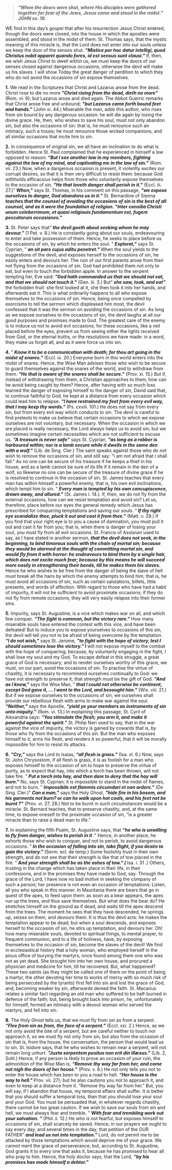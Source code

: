 
> **_"When the doors were shut, where His disciples were gathered together for fear of the Jews, Jesus came and stood in the midst." JOHN xx. 19._**

WE find in this day’s gospel that after his resurrection Jesus Christ entered, though the doors were closed, into the house in which the apostles were assembled, and stood in the midst of them. St. Thomas says, that the mystic meaning of this miracle is, that the Lord does not enter into our souls unless we keep the door of the senses shut. **_"Mistice per hoc datur intelligi, quod Christus nobit apparet quando fores, id est sensus sunt clausi."_** If, then, we wish Jesus Christ to dwell within us, we must keep the doors of our senses closed against dangerous occasions, otherwise the devil will make us his slaves. I will show Today the great danger of perdition to which they who do not avoid the occasions of sin expose themselves.

**1.** We read in the Scriptures that Christ and Lazarus arose from the dead. Christ rose to die no more **_"Christ rising from the dead, dieth no more”_** (Rom. vi. 9); but Lazarus arose and died again. The Abbot Guerric remarks that Christ arose free and unbound; **_"but Lazarus came forth bound feet and hands."_** (John xi. 44.) Miserable the man, adds this author, who rises from sin bound by any dangerous occasion: he will die again by losing the divine grace. He, then, who wishes to save his soul, must not only abandon sin, but also the occasions of sin: that is, he must renounce such an intimacy, such a house; he must renounce those wicked companions, and all similar occasions that incite him to sin.

**2.** In consequence of original sin, we all have an inclination to do what is forbidden. Hence St. Paul complained that he experienced in himself a law opposed to reason: **_“But I see another law in my members, fighting against the law of my mind, and captivating me in the law of sin."_** (Rom. vii. 23.) Now, when a dangerous occasion is present, it violently excites our corrupt desires, so that it is then very difficult to resist them: because God withholds efficacious helps from those who voluntarily expose themselves to the occasion of sin. **_"He that loveth danger shall perish in it."_** (Eccl. iii. 27.)” **_When,"_** says St. Thomas, in his comment on this passage, **_"we expose ourselves to danger, God abandons us in it."_** St. Bernardine of Sienna **_teaches that the counsel of avoiding the occasions of sin is the best of all counsel, and as it were the foundation of religion. “Inter consilia Christi unum celeberrimum, et quasi religiouis fundamentum est, fugere peccatorum occasiones."_**

**3.** St. Peter says that” **_the devil goeth about seeking whom he may devour."_** (1 Pet. v. 8.) He is constantly going about our souls, endeavouring to enter and take possession of them. Hence, he seeks to place before us the occasions of sin, by which he enters the soul. ” **_Explorat,"_** says St. Cyprian, ” **_an sit pars cujus aditu penetret."_** When the soul yields to the suggestions of the devil, and exposes herself to the occasions of sin, he easily enters and devours her. The ruin of our first parents arose from their not flying from the occasions of sin. God had prohibited them not only to eat, but even to touch the forbidden apple. In answer to the serpent tempting her, Eve said: **_"God hath commanded us that we should not eat, and that we should not touch it."_** (Gen. iii. 3.) But” **_she saw, took, and eat”_** the forbidden fruit: she first looked at it, she then took it into her hands, and afterwards eat it. This is what ordinarily happens to all who expose themselves to the occasions of sin. Hence, being once compelled by exorcisms to tell the sermon which displeased him most, the devil confessed that it was the sermon on avoiding the occasions of sin. As long as we expose ourselves to the occasions of sin, the devil laughs at all our good purposes and promises made to God. The greatest care of the enemy is to induce us not to avoid evil occasions; for these occasions, like a veil placed before the eyes, prevent us from seeing either the lights received from God, or the eternal truths, or the resolutions we have made: in a word, they make us forget all, and as it were force us into sin.

**4.** ” **_Know it to be a communication with death; for thou art going in the midst of snares."_** (Eccl. ix. 20.) Everyone born in this world enters into the midst of snares. Hence, the Wise Man advises those who wish to be secure to guard themselves against the snares of the world, and to withdraw from them. **_"He that is aware of the snares shall be secure."_** (Prov. xi. 15.) But if, instead of withdrawing from them, a Christian approaches to them, how can he avoid being caught by them? Hence, after having with so much loss learned the danger of exposing himself to the danger of sin, David said that, to continue faithful to God, he kept at a distance from every occasion which could lead him to relapse. **_“I have restrained my feet from every evil way, that I may keep thy words."_** (Ps. cxviii. 101.) He does not say from every sin, but from every evil way which conducts to sin. The devil is careful to find pretexts to make us believe that certain occasions to which we expose ourselves are not voluntary, but necessary. When the occasion in which we are placed is really necessary, the Lord always helps us to avoid sin; but we sometimes imagine certain necessities which are not sufficient to excuse us. **_“A treasure is never safe”_** says St. Cyprian, **_"as long as a robber is harboured within; nor is a lamb secure while it dwells in the same den with a wolf."_** (Lib. de Sing. Cler.) The saint speaks against those who do not wish to remove the occasions of sin, and still say: "I am not afraid that I shall fall." As no one can be secure of his treasure if he keeps a thief in his house, and as a lamb cannot be sure of its life if it remain in the den of a wolf, so likewise no one can be secure of the treasure of divine grace if he is resolved to continue in the occasion of sin. St. James teaches that every man has within himself a powerful enemy, that is, his own evil inclinations, which tempt him to sin. ” **_Every man is tempted by his own concupiscence, drawn away, and allured."_** (St. James i. 14.). If, then, we do not fly from the external occasions, how can we resist temptation and avoid sin? Let us, therefore, place before our eyes the general remedy which Jesus has prescribed for conquering temptations and saving our souls. ” **_If thy right eye scandalize thee, pluck it out and cast it from thee."_** (Matt. v. 29.) If you find that your right eye is to you a cause of damnation, you must pull it out and cast it far from you; that is, when there is danger of losing your soul, you must fly from all evil occasions. St. Francis of Assisium used to say, as I have stated in another sermon, **_that the devil does not seek, in the beginning, to bind timorous souls with the chain of mortal sin; because they would be alarmed at the thought of committing mortal sin, and would fly from it with horror: he endeavours to bind them by a single hair, which does not excite much fear; because by this means he will succeed more easily in strengthening their bonds, till he makes them his slaves._** Hence he who wishes to be free from the danger of being the slave of hell must break all the hairs by which the enemy attempts to bind him; that is, he must avoid all occasions of sin, such as certain salutations, billets, little presents, and words of affection. With regard to those who have had a habit of impurity, it will not be sufficient to avoid proximate occasions; if they do not fly from remote occasions, they will very easily relapse into their former sins.

**5.** Impurity, says St. Augustine, is a vice which makes war on all, and which few conquer. **_“The fight is common, but the victory rare."_** How many miserable souls have entered the contest with this vice, and have been defeated! But to induce you to expose yourselves to occasions of this sin, the devil will tell you not to be afraid of being overcome by the temptation. **_“I do not wish,"_** says St. Jerome, **_"to fight with the hope of victory, lest I should sometimes lose the victory." I_** will not expose myself to the combat with the hope of conquering; because, by voluntarily engaging in the fight, I shall lose my soul and my God. To escape defeat in this struggle, a great grace of God is necessary; and to render ourselves worthy of this grace, we must, on our part, avoid the occasions of sin. To practise the virtue of chastity, it is necessary to recommend ourselves continually to God: we have not strength to preserve it; that strength must be the gift of God. **_“And as I knew,"_** says the Wise Man, ” **_that I could not otherwise be continent, except God gave it, ... I went to the Lord, and besought him."_** (Wis. viii. 21.) But if we expose ourselves to the occasions of sin, we ourselves shall provide our rebellious flesh with arms to make war against the soul. **_“Neither,"_** says the Apostle, **_“yield ye your members as instruments of sin unto iniquity."_** (Rom. vi. 13.) In explaining this passage, St. Cyril of Alexandria says: **_“You stimulate the flesh; you arm it, and make it powerful against the spirit."_** St. Philip Neri used to say, that in the war against the vice of impurity, the victory is gained by cowards that is, by those who fly from the occasions of this sin. But the man who exposes himself to it, arms his flesh, and renders it so powerful, that it will be morally impossible for him to resist its attacks.

**6.** **_"Cry,"_** says the Lord to Isaias, **_“all flesh is grass."_** (Isa. xl. 6.) Now, says St. John Chrysostom, if all flesh is grass, it is as foolish for a man who exposes himself to the occasion of sin to hope to preserve the virtue of purity, as to expect that hay, into which a torch has been thrown, will not take fire. ” **_Put a torch into hay, and then dare to deny that the hay will burn."_** No, says St. Cyprian; it is impossible to stand in the midst of flames, and not to burn. ” **_Impossibile est flammis circumdari et non ardere."_** (De Sing. Cler.)” **_Can a man,"_** says the Holy Ghost, **_"hide fire in his bosom, and his garments not burn? or can he walk upon hot coals, and his feet not be burnt ?"_** (Prov. vi. 27, 28.) Not to be burnt in such circumstances would be a miracle. St. Bernard teaches, that to preserve chastity, and, at the same time, to expose oneself to the proximate occasion of sin, ”is a greater miracle than to raise a dead man to life."

**7.** In explaining the fifth Psalm, St. Augustine says, that **_“he who is unwilling to fly from danger, wishes to perish in it_** ." Hence, in another place, he exhorts those who wish to conquer, and not to perish, to avoid dangerous occasions. ” **_In the occasion of falling into sin, take flight, if you desire to gain the victory."_** (Serm. ecl. de temp.) Some foolishly trust in their own strength, and do not see that their strength is like that of tow placed in the fire. ” **_And your strength shall be as the ashes of tow." (_** Isa. i. 31 .) Others, trusting in the change which has taken place in their life, in their confessions, and in the promises they have made to God, say: Through the grace of the Lord, I have now no bad motive in seeking the company of such a person; her presence is not even an occasion of temptations: Listen, all you who speak in this manner. In Mauritania there are bears that go in quest of the apes, to feed upon them: as soon as a bear appears, the apes run up the trees, and thus save themselves. But what does the bear do? He stretches himself on the ground as if dead, and waits till the apes descend from the trees. The moment he sees that they have descended, he springs up, seizes on them, and devours them. It is thus the devil acts: he makes the temptation appear to be dead; but when a soul descends, and exposes herself to the occasion of sin, he stirs up temptation, and devours her. Oh! how many miserable souls, devoted to spiritual things, to mental prayer, to frequent communion, and to a life of holiness, have, by exposing themselves to the occasion of sin, become the slaves of the devil! We find in ecclesiastical history that a holy woman, who employed herself in the pious office of burying the martyrs, once found among them one who was not as yet dead. She brought him into her own house, and procured a physician and medicine for him, till he recovered. But, what happened? These two saints (as they might be called one of them on the point of being a martyr, the other devoting her time to works of mercy with so much risk of being persecuted by the tyrants) first fell into sin and lost the grace of God, and, becoming weaker by sin, afterwards denied the faith. St. Macarius relates a similar fact regarding an old man who suffered to be half-burned in defence of the faith; but, being brought back into prison, he, unfortunately for himself, formed an intimacy with a devout woman who served the martyrs, and fell into sin.

**8.** The Holy Ghost tells us, that we must fly from sin as from a serpent. **_“Flee from sin as from, the face of a serpent."_** (Eccl. xxi. 2.) Hence, as we not only avoid the bite of a serpent, but are careful neither to touch nor approach it, so we must fly not only from sin, but also from the occasion of sin that is, from the house, the conversation, the person that would lead us to sin. St. Isidore says, that he who wishes to remain near a serpent, will not remain long unhurt. **_"Juxta serpentem positus non erit din illæsus."_** (Lib. 2, Solit.) Hence, if any person is likely to prove an occasion of your ruin, the admonition of the Wise Man is, **_“Remove thy way far from her, and come not nigh the doors of her house."_** (Prov. v. 8.) He not only tells you not to enter the house which has been to you a road to hell. **_“Her house is the way to hell."_** Prov. vii. 27); but he also cautions you not to approach it, and even to keep at a distance from it. ”Remove thy way far from her." But, you will say, if I abandon that house, my temporal affairs shall suffer. It is better that you should suffer a temporal loss, than that you should lose your soul and your God. You must be persuaded that, in whatever regards chastity, there cannot be too great caution. If we wish to save our souls from sin and hell, we must always fear and tremble. ” **_With fear and trembling work out your salvation. ”_** (Phil. ii. 12.) He who is not fearful, but exposes himself to occasions of sin, shall scarcely be saved. Hence, in our prayers we ought to say every day, and several times in the day, that petition of the OUR FATHER” **_and lead us not into temptation."_** Lord, do not permit me to be attacked by those temptations which would deprive me of your grace. We cannot merit the grace of perseverance; but, according to St. Augustine, God grants it to every one that asks it, because he has promised to hear all who pray to him. Hence, the holy doctor says, that the Lord, **_“by his promises has made himself a debtor."_**

